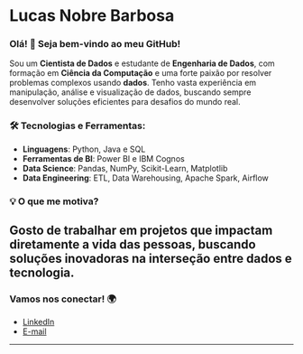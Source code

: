 # Lucas Nobre Barbosa

### Olá! 👋 Seja bem-vindo ao meu GitHub!

Sou um **Cientista de Dados** e estudante de **Engenharia de Dados**, com formação em **Ciência da Computação** e uma forte paixão por resolver problemas complexos usando **dados**. Tenho vasta experiência em manipulação, análise e visualização de dados, buscando sempre desenvolver soluções eficientes para desafios do mundo real.

### 🛠️ Tecnologias e Ferramentas:
- **Linguagens**: Python, Java e SQL
- **Ferramentas de BI**: Power BI e IBM Cognos
- **Data Science**: Pandas, NumPy, Scikit-Learn, Matplotlib
- **Data Engineering**: ETL, Data Warehousing, Apache Spark, Airflow

### 💡 O que me motiva?
Gosto de trabalhar em projetos que impactam diretamente a vida das pessoas, buscando soluções inovadoras na interseção entre **dados** e **tecnologia**. 
---

### Vamos nos conectar! 🌍
- [LinkedIn](https://www.linkedin.com/in/lucas-nobre-barbosa/)
- [E-mail](mailto:lucasbnobre18@gmail.com)

---

